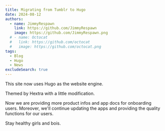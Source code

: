 ```yaml
---
title: Migrating from Tumblr to Hugo
date: 2024-08-12
authors:
  - name: JimmyRespawn
    link: https://github.com/JimmyRespawn
    image: https://github.com/JimmyRespawn.png
  # - name: Octocat
  #   link: https://github.com/octocat
  #   image: https://github.com/octocat.png
tags:
  - Blog
  - Hugo
  - News
excludeSearch: true
---
```


This site now uses Hugo as the website engine.
<!--more-->

Themed by Hextra with a little modification. 

Now we are providing more product infos and app docs for onboarding users. Moreover, we'll continue updating the apps and providing the quality functions for our users.

Stay healthy girls and bois.